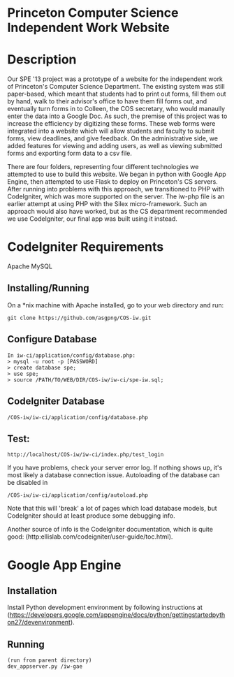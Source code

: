 Princeton Computer Science Independent Work Website
====================================================

Description
===========
Our SPE '13 project was a prototype of a website for the independent work of Princeton's Computer Science Department. The existing system was still paper-based, which meant that students had to print out forms, fill them out by hand, walk to their advisor's office to have them fill forms out, and eventually turn forms in to Colleen, the COS secretary, who would manaully enter the data into a Google Doc. As such, the premise of this project was to increase the efficiency by digitizing these forms. These web forms were integrated into a website which will allow students and faculty to submit forms, view deadlines, and give feedback. On the administrative side, we added features for viewing and adding users, as well as viewing submitted forms and exporting form data to a csv file.

There are four folders, representing four different technologies we attempted to use to build this website. We began in python with Google App Engine, then attempted to use Flask to deploy on Princeton's CS servers. After running into problems with this approach, we transitioned to PHP with CodeIgniter, which was more supported on the server. The iw-php file is an earlier attempt at using PHP with the Silex micro-framework. Such an approach would also have worked, but as the CS department recommended we use CodeIgniter, our final app was built using it instead.

CodeIgniter Requirements
========================
Apache
MySQL

Installing/Running
------------------

On a *nix machine with Apache installed, go to your web directory and run:
```
git clone https://github.com/asgpng/COS-iw.git
```

Configure Database
-------------------
```
In iw-ci/application/config/database.php:
> mysql -u root -p [PASSWORD]
> create database spe;
> use spe;
> source /PATH/TO/WEB/DIR/COS-iw/iw-ci/spe-iw.sql;
```

CodeIgniter Database
---------------------
```
/COS-iw/iw-ci/application/config/database.php
```

Test:
-----
```
http://localhost/COS-iw/iw-ci/index.php/test_login
```

If you have problems, check your server error log. If nothing shows up, it's most likely a database connection issue. Autoloading of the database can be disabled in
```
/COS-iw/iw-ci/application/config/autoload.php
```
Note that this will 'break' a lot of pages which load database models, but CodeIgniter should at least produce some debugging info.

Another source of info is the CodeIgniter documentation, which is quite good: (http:ellislab.com/codeigniter/user-guide/toc.html).

Google App Engine
=================

Installation
------------
Install Python development environment by following instructions at (https://developers.google.com/appengine/docs/python/gettingstartedpython27/devenvironment).

Running
-------
```
(run from parent directory)
dev_appserver.py /iw-gae
```